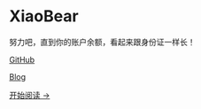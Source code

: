 # **XiaoBear**

努力吧，直到你的账户余额，看起来跟身份证一样长！

 [GitHub](https://github.com/yhx1001)

[Blog](http://www.xiaobear.cn/)

[开始阅读 →](README.md)

